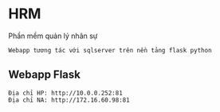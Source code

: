 # HRM
Phần mềm quản lý nhân sự

```
Webapp tương tác với sqlserver trên nền tảng flask python
```

## Webapp Flask
```
Địa chỉ HP: http://10.0.0.252:81
Địa chỉ NA: http://172.16.60.98:81

```